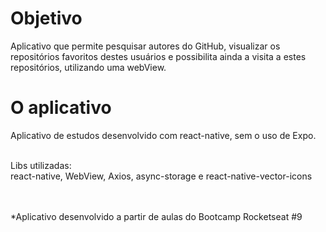 # Objetivo
<p> Aplicativo que permite pesquisar autores do GitHub, visualizar os repositórios favoritos destes usuários 
e possibilita ainda a visita a estes repositórios, utilizando uma webView.
</p>

# O aplicativo
<p>
Aplicativo de estudos desenvolvido com react-native, sem o uso de Expo. <br/><br/>

Libs utilizadas:<br/>
react-native, WebView, Axios, async-storage e react-native-vector-icons<br/><br/><br/>

*Aplicativo desenvolvido a partir de aulas do Bootcamp Rocketseat #9

</p>
